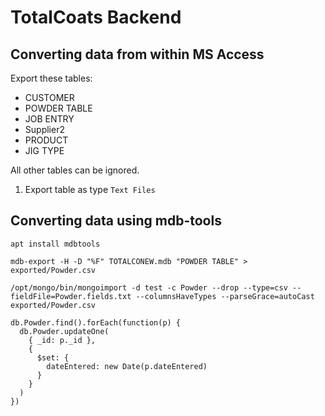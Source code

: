 # TotalCoats Backend

## Converting data from within MS Access

Export these tables:
- CUSTOMER
- POWDER TABLE
- JOB ENTRY
- Supplier2
- PRODUCT
- JIG TYPE

All other tables can be ignored.

1. Export table as type `Text Files`

## Converting data using mdb-tools

`apt install mdbtools`

`mdb-export -H -D "%F" TOTALCONEW.mdb "POWDER TABLE" > exported/Powder.csv`

`/opt/mongo/bin/mongoimport -d test -c Powder --drop --type=csv --fieldFile=Powder.fields.txt --columnsHaveTypes --parseGrace=autoCast exported/Powder.csv`

```
db.Powder.find().forEach(function(p) {
  db.Powder.updateOne(
    { _id: p._id }, 
    {
      $set: { 
        dateEntered: new Date(p.dateEntered) 
      }
    }
  )
})
```
